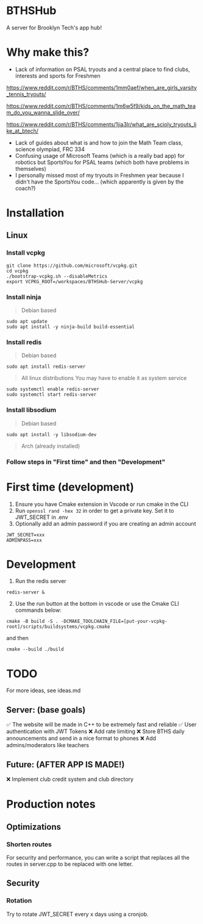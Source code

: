 # BTHSHub
A server for Brooklyn Tech's app hub!

# Why make this?
- Lack of information on PSAL tryouts and a central place to find clubs, interests and sports for Freshmen

https://www.reddit.com/r/BTHS/comments/1mm0aef/when_are_girls_varsity_tennis_tryouts/

https://www.reddit.com/r/BTHS/comments/1m6w5f9/kids_on_the_math_team_do_you_wanna_slide_over/

https://www.reddit.com/r/BTHS/comments/1jia3lr/what_are_scioly_tryouts_like_at_btech/

- Lack of guides about what is and how to join the Math Team class, science olympiad, FRC 334
- Confusing usage of Microsoft Teams (which is a really bad app) for robotics but SportsYou for PSAL teams (which both have problems in themselves)
- I personally missed most of my tryouts in Freshmen year because I didn't have the SportsYou code... (which apparently is given by the coach?)

# Installation
## Linux
### Install vcpkg
```
git clone https://github.com/microsoft/vcpkg.git
cd vcpkg
./bootstrap-vcpkg.sh --disableMetrics
export VCPKG_ROOT=/workspaces/BTHSHub-Server/vcpkg
```
### Install ninja
> Debian based
```
sudo apt update
sudo apt install -y ninja-build build-essential
```
### Install redis
> Debian based
```
sudo apt install redis-server
```
> All linux distributions
You may have to enable it as system service
```
sudo systemctl enable redis-server
sudo systemctl start redis-server
```
### Install libsodium
> Debian based
```
sudo apt install -y libsodium-dev
```
> Arch (already installed)
### Follow steps in "First time" and then "Development"

# First time (development)
1. Ensure you have Cmake extension in Vscode or run cmake in the CLI
2. Run ```openssl rand -hex 32``` in order to get a private key. Set it to JWT_SECRET in .env
3. Optionally add an admin password if you are creating an admin account
```
JWT_SECRET=xxx
ADMINPASS=xxx
```
# Development
1. Run the redis server
```
redis-server &
```
2. Use the run button at the bottom in vscode or use the Cmake CLI commands below:
```
cmake -B build -S . -DCMAKE_TOOLCHAIN_FILE=[put-your-vcpkg-root]/scripts/buildsystems/vcpkg.cmake
```
and then
```
cmake --build ./build
```

# TODO
For more ideas, see ideas.md
## Server: (base goals)
✅ The website will be made in C++ to be extremely fast and reliable
✅ User authentication with JWT Tokens
❌ Add rate limiting
❌ Store BTHS daily announcements and send in a nice format to phones
❌ Add admins/moderators like teachers

## Future: (AFTER APP IS MADE!)
❌ Implement club credit system and club directory

# Production notes
## Optimizations
### Shorten routes
For security and performance, you can write a script that replaces all the routes in server.cpp to be replaced with one letter.
## Security
### Rotation
Try to rotate JWT_SECRET every x days using a cronjob.
